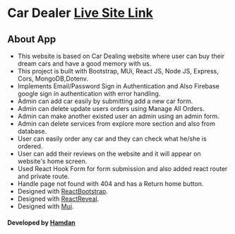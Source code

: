 # Car Dealer [Live Site Link](https://car-dealer-b52bf.web.app/)

## About App
 * This website is based on Car Dealing website where user can buy their dream cars and have a good memory with us.
 * This project is built with Bootstrap, MUi, React JS, Node JS, Express, Cors, MongoDB,Dotenv.
 * Implements Email/Password Sign in Authentication and Also Firebase google sign in authentication with error handling.
 * Admin can add car easily by submitting add a new car form.
 * Admin can delete update users orders using Manage All Orders.
 * Admin can make another existed user an admin using an admin form.
 * Admin can delete services from explore more section and also from database.
 * User can easily order any car and they can check what he/she is ordered.
 * User can add their reviews on the website and it will appear on website's home screen.
 * Used React Hook Form for form submission and also added react router and private route.
 * Handle page not found with 404 and has a Return home button.
 * Designed with [ReactBootstrap](https://react-bootstrap.github.io/).
 * Designed with [ReactReveal](https://www.react-reveal.com/).
 * Designed with [Mui](https://mui.com/).

#### Developed by [Hamdan](https://github.com/MrHamdan)